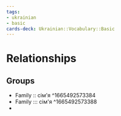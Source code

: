 ```yaml
---
tags:
- ukrainian
- basic
cards-deck: Ukrainian::Vocabulary::Basic
---
```

# Relationships

## Groups

- Family :: сім'я ^1665492573384
- Family ::: сім'я ^1665492573388
- 
